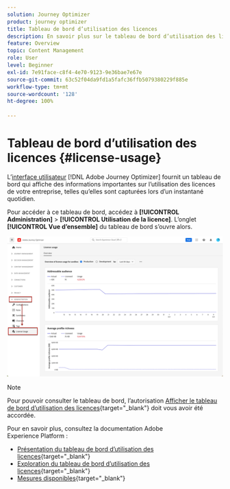 ```yaml
---
solution: Journey Optimizer
product: journey optimizer
title: Tableau de bord d’utilisation des licences
description: En savoir plus sur le tableau de bord d’utilisation des licences Journey Optimizer
feature: Overview
topic: Content Management
role: User
level: Beginner
exl-id: 7e91face-c8f4-4e70-9123-9e36bae7e67e
source-git-commit: 63c52f04da9fd1a5fafc36ffb5079380229f885e
workflow-type: tm+mt
source-wordcount: '128'
ht-degree: 100%

---
```


# Tableau de bord d’utilisation des licences {#license-usage}

L’[interface utilisateur](../start/user-interface.md) [!DNL Adobe Journey Optimizer] fournit un tableau de bord qui affiche des informations importantes sur l’utilisation des licences de votre entreprise, telles qu’elles sont capturées lors d’un instantané quotidien.

Pour accéder à ce tableau de bord, accédez à **[!UICONTROL Administration]** > **[!UICONTROL Utilisation de la licence]**. L’onglet **[!UICONTROL Vue d’ensemble]** du tableau de bord s’ouvre alors.

![](assets/license-usage-dashboard.png)

>[!NOTE]
>
>Pour pouvoir consulter le tableau de bord, l’autorisation [Afficher le tableau de bord d’utilisation des licences](https://experienceleague.adobe.com/docs/experience-platform/dashboards/permissions.html?lang=fr#available-permissions){target=&quot;_blank&quot;} doit vous avoir été accordée.

Pour en savoir plus, consultez la documentation Adobe Experience Platform :

* [Présentation du tableau de bord d’utilisation des licences](https://experienceleague.adobe.com/docs/experience-platform/dashboards/guides/license-usage.html?lang=fr){target=&quot;_blank&quot;}
* [Exploration du tableau de bord d’utilisation des licences](https://experienceleague.adobe.com/docs/experience-platform/dashboards/guides/license-usage.html?lang=fr#exploring-the-license-usage-dashboard){target=&quot;_blank&quot;}
* [Mesures disponibles](https://experienceleague.adobe.com/docs/experience-platform/dashboards/guides/license-usage.html?lang=fr#available-metrics){target=&quot;_blank&quot;}
